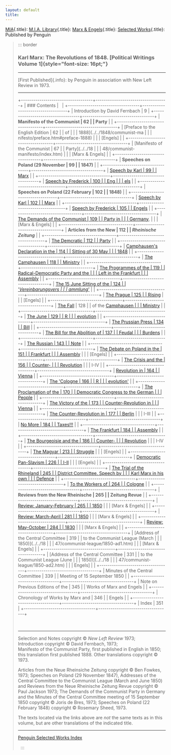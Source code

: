 ```yaml
---
layout: default
title: 
---
```

[MIA](../../../../../index.htm){.title}: [M.I.A.
Library](../../../../index.htm){.title}: [Marx &
Engels](../../../index.htm){.title}: [Selected
Works](../index.htm){.title}: Published by Penguin

> ::: border
>  
>
> ### Karl Marx: The Revolutions of 1848. [Political Writings Volume 1]{style="font-size: 16pt;"}
>
> ------------------------------------------------------------------------
>
> [First Published]{.info}: by Penguin in association with New Left
> Review in 1973.
>
> ------------------------------------------------------------------------
>
> +-----------------------------------+-----------------------------------+
> | ### Contents                      |                                   |
> +-----------------------------------+-----------------------------------+
> | Introduction by David Fernbach    | 9                                 |
> +-----------------------------------+-----------------------------------+
> | **Manifesto of the Communist      | 62                                |
> | Party**                           |                                   |
> +-----------------------------------+-----------------------------------+
> | [Preface to the English Edition   | 62                                |
> | of                                |                                   |
> | 1888](../../1848/communist-ma     |                                   |
> | nifesto/preface.htm#preface-1888) |                                   |
> | \[Engels\]                        |                                   |
> +-----------------------------------+-----------------------------------+
> | [Manifesto of the Communist       | 67                                |
> | Party](../../18                   |                                   |
> | 48/communist-manifesto/index.htm) |                                   |
> | \[Marx & Engels\]                 |                                   |
> +-----------------------------------+-----------------------------------+
> | **Speeches on Poland (29 November | 99                                |
> | 1847)**                           |                                   |
> +-----------------------------------+-----------------------------------+
> | [Speech by Karl                   | 99                                |
> | Marx](../../1847/12/09.htm#marx)  |                                   |
> +-----------------------------------+-----------------------------------+
> | [Speech by Frederick              | 100                               |
> | Eng                               |                                   |
> | els](../../1847/12/09.htm#engels) |                                   |
> +-----------------------------------+-----------------------------------+
> | **Speeches on Poland (22 February | 102                               |
> | 1848)**                           |                                   |
> +-----------------------------------+-----------------------------------+
> | [Speech by Karl                   | 102                               |
> | Marx](../../1848/02/22a.htm)      |                                   |
> +-----------------------------------+-----------------------------------+
> | [Speech by Frederick              | 105                               |
> | Engels](../../1848/02/22.htm)     |                                   |
> +-----------------------------------+-----------------------------------+
> | [The Demands of the Communist     | 109                               |
> | Party in                          |                                   |
> | Germany](../../1848/03/24.htm),   |                                   |
> | \[Marx & Engels\]                 |                                   |
> +-----------------------------------+-----------------------------------+
> | **Articles from the New           | 112                               |
> | *Rheinische Zeitung***            |                                   |
> +-----------------------------------+-----------------------------------+
> | [The Demcratic                    | 112                               |
> | Party](../../1848/06/02.htm)      |                                   |
> +-----------------------------------+-----------------------------------+
> | [Camphausen's Declaration in the  | 114                               |
> | Sitting of 30 May                 |                                   |
> | 1848](../../1848/06/03a.htm)      |                                   |
> +-----------------------------------+-----------------------------------+
> | [The Camphausen                   | 118                               |
> | Ministry](../../1848/06/04b.htm)  |                                   |
> +-----------------------------------+-----------------------------------+
> | [The Programmes of the            | 119                               |
> | Radical-Democratic Party and the  |                                   |
> | Left in the Frankfurt             |                                   |
> | Assembly](../../1848/06/07.htm)   |                                   |
> +-----------------------------------+-----------------------------------+
> | [The 15 June Sitting of the       | 124                               |
> | '*Vereinbarungsvers               |                                   |
> | ammlung*'](../../1848/06/18b.htm) |                                   |
> +-----------------------------------+-----------------------------------+
> | [The Prague                       | 125                               |
> | Rising](../../1848/06/18.htm)     |                                   |
> | \[Engels\]                        |                                   |
> +-----------------------------------+-----------------------------------+
> | [The Fall](../../1848/06/22a.htm) | 128                               |
> | of the [Camphausen                |                                   |
> | Ministry](../../1848/06/23a.htm)  |                                   |
> +-----------------------------------+-----------------------------------+
> | [The June                         | 129                               |
> | R                                 |                                   |
> | evolution](../../1848/06/29a.htm) |                                   |
> +-----------------------------------+-----------------------------------+
> | [The Prussian Press               | 134                               |
> | Bill](../../1848/07/20a.htm)      |                                   |
> +-----------------------------------+-----------------------------------+
> | [The Bill for the Abolition of    | 137                               |
> | Feudal                            |                                   |
> | Burdens](../../1848/07/30.htm)    |                                   |
> +-----------------------------------+-----------------------------------+
> | [The Russian                      | 143                               |
> | Note](../../1848/08/03.htm)       |                                   |
> +-----------------------------------+-----------------------------------+
> | [The Debate on Poland in the      | 151                               |
> | Frankfurt                         |                                   |
> | Assembly](../../1848/08/09.htm)   |                                   |
> | \[Engels\]                        |                                   |
> +-----------------------------------+-----------------------------------+
> | [The Crisis and the               | 156                               |
> | Counter-                          |                                   |
> | Revolution](../../1848/09/12.htm) |                                   |
> | I-IV                              |                                   |
> +-----------------------------------+-----------------------------------+
> | [Revolution in                    | 164                               |
> | Vienna](../../1848/10/12a.htm)    |                                   |
> +-----------------------------------+-----------------------------------+
> | [The 'Cologne                     | 166                               |
> | R                                 |                                   |
> | evolution'](../../1848/10/13.htm) |                                   |
> +-----------------------------------+-----------------------------------+
> | [The Proclamation of the          | 170                               |
> | Democratic Congress to the German |                                   |
> | People](../../1848/11/02.htm)     |                                   |
> +-----------------------------------+-----------------------------------+
> | [The Victory of the               | 173                               |
> | Counter-Revolution in             |                                   |
> | Vienna](../../1848/11/06.htm)     |                                   |
> +-----------------------------------+-----------------------------------+
> | [The Counter-Revolution in        | 177                               |
> | Berlin](../../1848/11/12.htm)     |                                   |
> | I-III                             |                                   |
> +-----------------------------------+-----------------------------------+
> | [No More                          | 184                               |
> | Taxes!!!](../../1848/11/17c.htm)  |                                   |
> +-----------------------------------+-----------------------------------+
> | [The Frankfurt                    | 184                               |
> | Assembly](../../1848/11/23a.htm)  |                                   |
> +-----------------------------------+-----------------------------------+
> | [The Bourgeoisie and the          | 186                               |
> | Counter-                          |                                   |
> | Revolution](../../1848/12/10.htm) |                                   |
> | I-IV                              |                                   |
> +-----------------------------------+-----------------------------------+
> | [The Magyar                       | 213                               |
> | Struggle](../../1849/01/13.htm)   |                                   |
> | \[Engels\]                        |                                   |
> +-----------------------------------+-----------------------------------+
> | [Democratic Pan-Slavism           | 226                               |
> | I-II](../../1849/02/15.htm)       |                                   |
> | \[Engels\]                        |                                   |
> +-----------------------------------+-----------------------------------+
> | [The Trial of the Rhineland       | 245                               |
> | District Committee. Speech by     |                                   |
> | Karl Marx in his own              |                                   |
> | Defence](../../1849/02/25.htm)    |                                   |
> +-----------------------------------+-----------------------------------+
> | [To the Workers of                | 264                               |
> | Cologne](../../1849/05/19b.htm)   |                                   |
> +-----------------------------------+-----------------------------------+
> | **Reviews from the New Rheinische | 265                               |
> | Zeitung Revue**                   |                                   |
> +-----------------------------------+-----------------------------------+
> | [Review: January-February         | 265                               |
> | 1850](../../1850/01/21.htm)       |                                   |
> | \[Marx & Engels\]                 |                                   |
> +-----------------------------------+-----------------------------------+
> | [Review: March-April              | 281                               |
> | 1850](../../1850/04/18.htm)       |                                   |
> | \[Marx & Engels\]                 |                                   |
> +-----------------------------------+-----------------------------------+
> | [Review: May-October              | 284                               |
> | 1830](../../1850/11/01.htm)       |                                   |
> | \[Marx & Engels\]                 |                                   |
> +-----------------------------------+-----------------------------------+
> | [Address of the Central Committee | 319                               |
> | to the Communist League (March    |                                   |
> | 1850)](../../18                   |                                   |
> | 47/communist-league/1850-ad1.htm) |                                   |
> | \[Marx & Engels\]                 |                                   |
> +-----------------------------------+-----------------------------------+
> | [Address of the Central Committee | 331                               |
> | to the Communist League (June     |                                   |
> | 1850)](../../18                   |                                   |
> | 47/communist-league/1850-ad2.htm) |                                   |
> | Engels\]                          |                                   |
> +-----------------------------------+-----------------------------------+
> | Minutes of the Central Committee  | 339                               |
> | Meeting of 15 September 1850      |                                   |
> +-----------------------------------+-----------------------------------+
> | Note on Previous Editions of the  | 345                               |
> | Works of Marx and Engels          |                                   |
> +-----------------------------------+-----------------------------------+
> | Chronology of Works by Marx and   | 346                               |
> | Engels                            |                                   |
> +-----------------------------------+-----------------------------------+
> | Index                             | 351                               |
> +-----------------------------------+-----------------------------------+
>
>  
>
> ------------------------------------------------------------------------
>
> Selection and Notes copyright © *New Left Review* 1973;\
> Introduction copyright © David Fernbach, 1973;\
> Manifesto of the Communist Party, first published in English in 1850;
> this translation first published 1888. Other translations copyright ©
> 1973.
>
> Articles from the Neue Rheinsiche Zeitung copyright © Ben Fowkes,
> 1973; Speeches on Poland (29 November 1847), Addresses of the Central
> Committee to the Communist League (March and June 1850) and Reviews
> from the Neue Rheinische Zeitung Revue copyright © Paul Jackson 1973;
> The Demands of the Communist Party in Germany and the Minutes of the
> Central Committee meeting of 15 September 1850 copyright © Joris de
> Bres, 1973; Speeches on Poland (22 February 1848) copyright © Rosemary
> Sheed, 1973.
>
> The texts located via the links above are *not* the same texts as in
> this volume, but are other translations of the indicated title.
>
> ------------------------------------------------------------------------
>
> [Penguin Selected Works Index](index.htm)
>
>  
> :::

 

